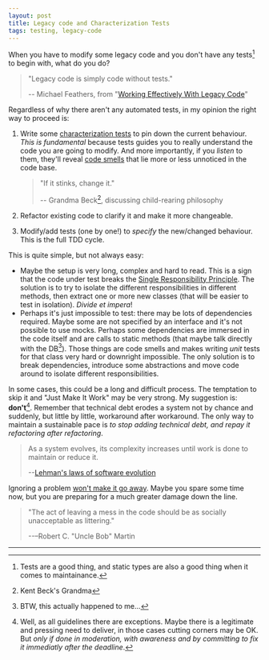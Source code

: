 ```yaml
---
layout: post
title: Legacy code and Characterization Tests
tags: testing, legacy-code
---
```


When you have to modify some legacy code and you don't have any tests[^1] to begin with, what do you do? 

> "Legacy code is simply code without tests."
>
> -- Michael Feathers, from "[Working Effectively With Legacy Code](https://www.amazon.com/Working-Effectively-Legacy-Michael-Feathers/dp/0131177052)"

Regardless of why there aren't any automated tests, in my opinion the right way to proceed is:

1. Write some [characterization tests](https://en.wikipedia.org/wiki/Characterization_test) to pin down the current behaviour. *This is fundamental* because tests guides you to really understand the code you are going to modify. And more importantly, if you *listen* to them, they'll reveal [code smells](https://en.wikipedia.org/wiki/Code_smell) that lie more or less unnoticed in the code base.

	> "If it stinks, change it."
	>
	> -- Grandma Beck[^2], discussing child-rearing philosophy

2. Refactor existing code to clarify it and make it more changeable.
3. Modify/add tests (one by one!) to *specify* the new/changed behaviour. This is the full TDD cycle.

This is quite simple, but not always easy:

* Maybe the setup is very long, complex and hard to read. This is a sign that the code under test breaks the [Single Responsibility Principle](https://en.wikipedia.org/wiki/Single_responsibility_principle). The solution is to try to isolate the different responsibilities in different methods, then extract one or more new classes (that will be easier to test in isolation). *Divide et impera*!
* Perhaps it's just impossible to test: there may be lots of dependencies required. Maybe some are not specified by an interface and it's not possible to use mocks. Perhaps some dependencies are immersed in the code itself and are calls to static methods (that maybe talk directly with the DB[^3]). Those things are code smells and makes writing *unit* tests for that class very hard or downright impossible. The only solution is to break dependencies, introduce some abstractions and move code around to isolate different responsibilities.

In some cases, this could be a long and difficult process. The temptation to skip it and "Just Make It Work" may be very strong. My suggestion is: **don't**[^4]. Remember that technical debt erodes a system not by chance and suddenly, but little by little, workaround after workaround. The only way to maintain a sustainable pace is *to stop adding technical debt, and repay it refactoring after refactoring*.

> As a system evolves, its complexity increases until work is done to maintain or reduce it.
>
> --[Lehman's laws of software evolution](https://en.wikipedia.org/wiki/Lehman's_laws_of_software_evolution)

Ignoring a problem [won't make it go away](https://www.bonkersworld.net/all-engineers-are-the-same/). Maybe you spare some time now, but you are preparing for a much greater damage down the line.

> "The act of leaving a mess in the code should be as socially unacceptable as littering."
>
> --–Robert C. "Uncle Bob" Martin

---

[^1]: Tests are a good thing, and static types are also a good thing when it comes to maintainance.
[^2]: Kent Beck's Grandma
[^3]: BTW, this actually happened to me...
[^4]: Well, as all guidelines there are exceptions. Maybe there is a legitimate and pressing need to deliver, in those cases cutting corners may be OK. But *only if done in moderation, with awareness and by committing to fix it immediatly after the deadline*.
